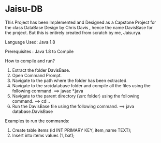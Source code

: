 # Jaisu-DB

This Project has been Implemented and Designed as a Capstone Project for the class DataBase Design by Chris Davis , hence the name DavisBase for the project. But this is entirely created from scratch by me, Jaisurya.


Language Used:
Java 1.8

Prerequisites : 
Java 1.8 to Compile

How to compile and run?

1.	Extract the folder DavisBase.
2.	Open Command Prompt.
3.	Navigate to the path where the folder has been extracted.
4.	Navigate to the src\database folder and compile all the files using the following command.
==> javac *.java
5.	Navigate to the parent directory (\src folder) using the following command.
==> cd ..
6.	Run the DavisBase file using the following command.
==> java database.DavisBase

Examples to run the commands:

1) Create table items (id INT PRIMARY KEY, item_name TEXT);
2) Insert into items values (1, bat);




